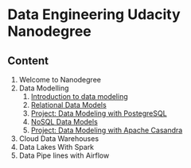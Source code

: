 # Data Engineering Udacity Nanodegree

## Content 

1. Welcome to Nanodegree
2. Data Modelling 
    1. [Introduction to data modeling](https://github.com/youssefHosni/Data-Engineering-Nanodegree/tree/main/Data%20Modeling/lesson%201-Introduction%20to%20data%20modeling)   
    2. [Relational Data Models](https://github.com/youssefHosni/Data-Engineering-Nanodegree/tree/main/Data%20Modeling/Lesson%202.%20Relational%20Data%20Models)
    3. [Project: Data Modeling with PostegreSQL](https://github.com/youssefHosni/Data-Engineering-Nanodegree/tree/main/Data%20Modeling/Project:%20Data%20Modeling%20with%20Postgres)
    4. [NoSQL Data Models](https://github.com/youssefHosni/Data-Engineering-Nanodegree/tree/main/Data%20Modeling/Lesson%203.%20NoSQL%20Data%20Models) 
    5. [Project: Data Modeling with Apache Casandra](https://github.com/youssefHosni/Data-Engineering-Nanodegree/tree/main/Data%20Modeling/Project:%20Data%20Modeling%20With%20Apache%20Cassandra) 
3. Cloud Data Warehouses
4. Data Lakes With Spark 
5. Data Pipe lines with Airflow 

